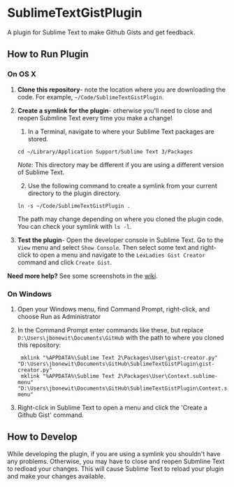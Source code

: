 # SublimeTextGistPlugin
A plugin for Sublime Text to make Github Gists and get feedback.

## How to Run Plugin

### On OS X

1. **Clone this repository**- note the location where you are downloading the code. For example, `~/Code/SublimeTextGistPlugin`.
1. **Create a symlink for the plugin**- otherwise you'll need to close and reopen Submline Text every time you make a change!

    1. In a Terminal, navigate to where your Sublime Text packages are stored.

      `cd ~/Library/Application Support/Sublime Text 3/Packages`

      *Note:* This directory may be different if you are using a different version of Sublime Text.

    2. Use the following command to create a symlink from your current directory to the plugin directory.

      `ln -s ~/Code/SublimeTextGistPlugin .`

      The path may change depending on where you cloned the plugin code. You can check your symlink with `ls -l`.

1. **Test the plugin**- Open the developer console in Sublime Text. Go to the `View` menu and select `Show Console`. Then select some text and right-click to open a menu and navigate to the `LexLadies Gist Creator` command and click `Create Gist`.

**Need more help?** See some screenshots in the [wiki](https://github.com/LexLadiesCode/SublimeTextGistPlugin/wiki/Getting-Started-With-Plugin-Development-in-Sublime-Text).

### On Windows

1. Open your Windows menu, find Command Prompt, right-click, and choose Run as Administrator
1. In the Command Prompt enter commands like these, but replace `D:\Users\jbonewit\Documents\GitHub` with the path to where you cloned this repository:

        mklink "%APPDATA%\Sublime Text 2\Packages\User\gist-creator.py" "D:\Users\jbonewit\Documents\GitHub\SublimeTextGistPlugin\gist-creator.py"
        mklink "%APPDATA%\Sublime Text 2\Packages\User\Context.sublime-menu" "D:\Users\jbonewit\Documents\GitHub\SublimeTextGistPlugin\Context.sublime-menu"

1. Right-click in Sublime Text to open a menu and click the 'Create a Github Gist' command.

## How to Develop

While developing the plugin, if you are using a symlink you shouldn't have any problems. Otherwise, you may have to close and reopen Submline Text to redload your changes. This will cause Sublime Text to reload your plugin and make your changes available.
